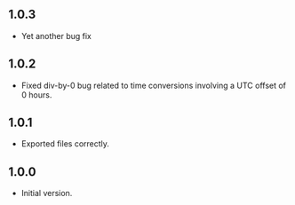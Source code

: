 ## 1.0.3

- Yet another bug fix

## 1.0.2

- Fixed div-by-0 bug related to time conversions involving a UTC offset of 0 hours.

## 1.0.1

- Exported files correctly. 

## 1.0.0

- Initial version.
